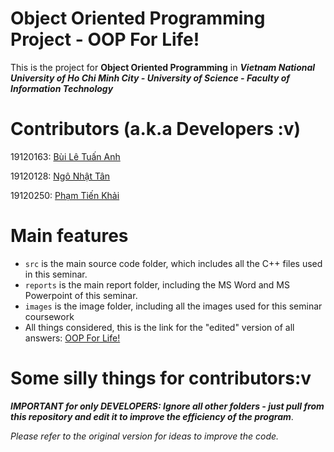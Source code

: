 # Object Oriented Programming Project - OOP For Life!

This is the project for **Object Oriented Programming** in ***Vietnam National University of Ho Chi Minh City - University of Science - Faculty of Information Technology***

# Contributors (a.k.a Developers :v)

19120163: [Bùi Lê Tuấn Anh](https://github.com/anthony2708)

19120128: [Ngô Nhật Tân](https://github.com/CWLick)

19120250: [Phạm Tiến Khải](https://github.com/khailqd81)

# Main features
- `src` is the main source code folder, which includes all the C++ files used in this seminar.
- `reports` is the main report folder, including the MS Word and MS Powerpoint of this seminar.
- `images` is the image folder, including all the images used for this seminar coursework
- All things considered, this is the link for the "edited" version of all answers: [OOP For Life!](https://docs.google.com/document/d/1pNIm-q0aODbO6CjbVEGMsJKVa-lifrHfjafC3VTjwNI/edit?usp=sharing)

# Some silly things for contributors:v
***IMPORTANT for only DEVELOPERS: Ignore all other folders -  just pull from this repository and edit it to improve the efficiency of the program***.

*Please refer to the original version for ideas to improve the code.*

